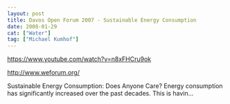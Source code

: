 ```yaml
---
layout: post
title: Davos Open Forum 2007 - Sustainable Energy Consumption
date: 2008-01-29
cat: ["Water"]
tag: ["Michael Kumhof"]
---
```


https://www.youtube.com/watch?v=n8xFHCru9ok  

http://www.weforum.org/ 

Sustainable Energy Consumption: Does Anyone Care? Energy consumption has significantly increased over the past decades. This is havin...